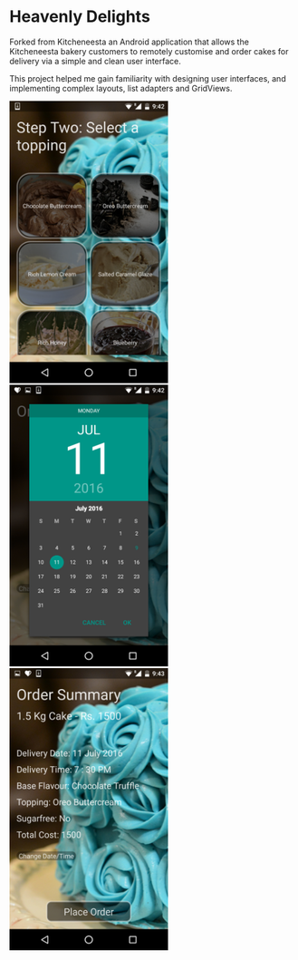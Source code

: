 # Heavenly Delights

Forked from Kitcheneesta an Android application that allows the Kitcheneesta bakery customers to remotely customise and order cakes for delivery via a simple and clean user interface. 

This project helped me gain familiarity with designing user interfaces, and
implementing complex layouts, list adapters and GridViews. 

<img src="screenshots/cake_build.png" width=280>
<img src="screenshots/delivery_pick.png" width=280>
<img src="screenshots/order_summary.png" width=280>
